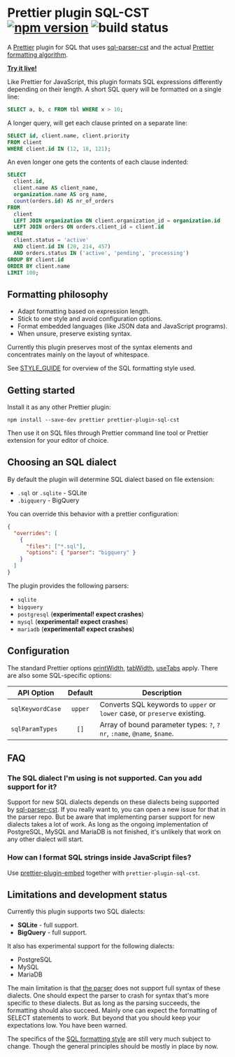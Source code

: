 # Prettier plugin SQL-CST [![npm version](https://img.shields.io/npm/v/prettier-plugin-sql-cst)](https://www.npmjs.com/package/prettier-plugin-sql-cst) ![build status](https://github.com/nene/prettier-plugin-sql-cst/actions/workflows/build.yml/badge.svg)

A [Prettier][] plugin for SQL that uses [sql-parser-cst][] and the
actual [Prettier formatting algorithm][wadler-prettier].

**[Try it live!][live]**

Like Prettier for JavaScript,
this plugin formats SQL expressions differently depending on their length.
A short SQL query will be formatted on a single line:

```sql
SELECT a, b, c FROM tbl WHERE x > 10;
```

A longer query, will get each clause printed on a separate line:

```sql
SELECT id, client.name, client.priority
FROM client
WHERE client.id IN (12, 18, 121);
```

An even longer one gets the contents of each clause indented:

```sql
SELECT
  client.id,
  client.name AS client_name,
  organization.name AS org_name,
  count(orders.id) AS nr_of_orders
FROM
  client
  LEFT JOIN organization ON client.organization_id = organization.id
  LEFT JOIN orders ON orders.client_id = client.id
WHERE
  client.status = 'active'
  AND client.id IN (28, 214, 457)
  AND orders.status IN ('active', 'pending', 'processing')
GROUP BY client.id
ORDER BY client.name
LIMIT 100;
```

## Formatting philosophy

- Adapt formatting based on expression length.
- Stick to one style and avoid configuration options.
- Format embedded languages (like JSON data and JavaScript programs).
- When unsure, preserve existing syntax.

Currently this plugin preserves most of the syntax elements
and concentrates mainly on the layout of whitespace.

See [STYLE_GUIDE][] for overview of the SQL formatting style used.

## Getting started

Install it as any other Prettier plugin:

```
npm install --save-dev prettier prettier-plugin-sql-cst
```

Then use it on SQL files through Prettier command line tool or Prettier extension
for your editor of choice.

## Choosing an SQL dialect

By default the plugin will determine SQL dialect based on file extension:

- `.sql` or `.sqlite` - SQLite
- `.bigquery` - BigQuery

You can override this behavior with a prettier configuration:

```json
{
  "overrides": [
    {
      "files": ["*.sql"],
      "options": { "parser": "bigquery" }
    }
  ]
}
```

The plugin provides the following parsers:

- `sqlite`
- `bigquery`
- `postgresql` (**experimental! expect crashes**)
- `mysql` (**experimental! expect crashes**)
- `mariadb` (**experimental! expect crashes**)

## Configuration

The standard Prettier options [printWidth][], [tabWidth][], [useTabs][] apply.
There are also some SQL-specific options:

| API Option       | Default | Description                                                               |
| ---------------- | :-----: | ------------------------------------------------------------------------- |
| `sqlKeywordCase` | `upper` | Converts SQL keywords to `upper` or `lower` case, or `preserve` existing. |
| `sqlParamTypes`  |  `[]`   | Array of bound parameter types: `?`, `?nr`, `:name`, `@name`, `$name`.    |

## FAQ

### The SQL dialect I'm using is not supported. Can you add support for it?

Support for new SQL dialects depends on these dialects being supported by [sql-parser-cst][].
If you really want to, you can open a new issue for that in the parser repo.
But be aware that implementing parser support for new dialects takes a lot of work.
As long as the ongoing implementation of PostgreSQL, MySQL and MariaDB is not finished,
it's unlikely that work on any other dialect will start.

### How can I format SQL strings inside JavaScript files?

Use [prettier-plugin-embed][] together with `prettier-plugin-sql-cst`.

## Limitations and development status

Currently this plugin supports two SQL dialects:

- **SQLite** - full support.
- **BigQuery** - full support.

It also has experimental support for the following dialects:

- PostgreSQL
- MySQL
- MariaDB

The main limitation is that [the parser][sql-parser-cst] does not support full syntax of
these dialects. One should expect the parser to crash for syntax that's more specific to
these dialects. But as long as the parsing succeeds, the formatting should also succeed.
Mainly one can expect the formatting of SELECT statements to work. But beyond that you should
keep your expectations low. You have been warned.

The specifics of the [SQL formatting style][STYLE_GUIDE] are still very much subject to change.
Though the general principles should be mostly in place by now.

[prettier]: https://prettier.io/
[live]: https://nene.github.io/prettier-sql-playground/
[printWidth]: https://prettier.io/docs/en/options.html#print-width
[tabWidth]: https://prettier.io/docs/en/options.html#tab-width
[useTabs]: https://prettier.io/docs/en/options.html#tabs
[sql-parser-cst]: https://github.com/nene/sql-parser-cst
[wadler-prettier]: http://homepages.inf.ed.ac.uk/wadler/papers/prettier/prettier.pdf
[prettier-plugin-embed]: https://github.com/Sec-ant/prettier-plugin-embed
[STYLE_GUIDE]: ./STYLE_GUIDE.md

